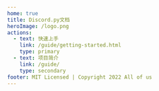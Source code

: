 ```yaml
---
home: true
title: Discord.py文档
heroImage: /logo.png
actions:
  - text: 快速上手
    link: /guide/getting-started.html
    type: primary
  - text: 项目简介
    link: /guide/
    type: secondary
footer: MIT Licensed | Copyright 2022 All of us
---
```

